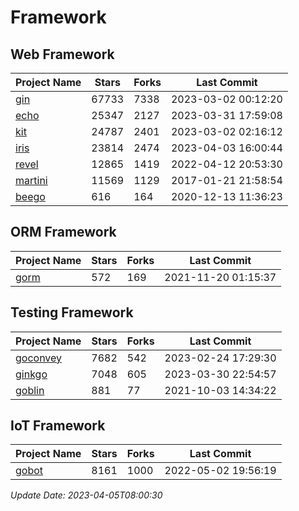 # Framework

## Web Framework
| Project Name | Stars | Forks | Last Commit |
| ------------ | ----- | ----- | ----------- |
| [gin](https://github.com/gin-gonic/gin) | 67733 | 7338 | 2023-03-02 00:12:20 |
| [echo](https://github.com/labstack/echo) | 25347 | 2127 | 2023-03-31 17:59:08 |
| [kit](https://github.com/go-kit/kit) | 24787 | 2401 | 2023-03-02 02:16:12 |
| [iris](https://github.com/kataras/iris) | 23814 | 2474 | 2023-04-03 16:00:44 |
| [revel](https://github.com/revel/revel) | 12865 | 1419 | 2022-04-12 20:53:30 |
| [martini](https://github.com/go-martini/martini) | 11569 | 1129 | 2017-01-21 21:58:54 |
| [beego](https://github.com/astaxie/beego) | 616 | 164 | 2020-12-13 11:36:23 |

## ORM Framework
| Project Name | Stars | Forks | Last Commit |
| ------------ | ----- | ----- | ----------- |
| [gorm](https://github.com/jinzhu/gorm) | 572 | 169 | 2021-11-20 01:15:37 |

## Testing Framework
| Project Name | Stars | Forks | Last Commit |
| ------------ | ----- | ----- | ----------- |
| [goconvey](https://github.com/smartystreets/goconvey) | 7682 | 542 | 2023-02-24 17:29:30 |
| [ginkgo](https://github.com/onsi/ginkgo) | 7048 | 605 | 2023-03-30 22:54:57 |
| [goblin](https://github.com/franela/goblin) | 881 | 77 | 2021-10-03 14:34:22 |

## IoT Framework
| Project Name | Stars | Forks | Last Commit |
| ------------ | ----- | ----- | ----------- |
| [gobot](https://github.com/hybridgroup/gobot) | 8161 | 1000 | 2022-05-02 19:56:19 |

*Update Date: 2023-04-05T08:00:30*